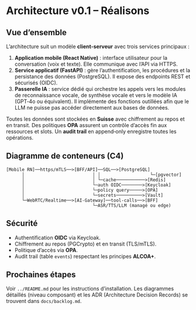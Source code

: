 # Architecture v0.1 – Réalisons

## Vue d’ensemble
L’architecture suit un modèle **client‑serveur** avec trois services principaux :

1. **Application mobile (React Native)** : interface utilisateur pour la conversation (voix et texte). Elle communique avec l’API via HTTPS.
2. **Service applicatif (FastAPI)** : gère l’authentification, les procédures et la persistance des données (PostgreSQL). Il expose des endpoints REST et sécurisés (OIDC).
3. **Passerelle IA** : service dédié qui orchestre les appels vers les modules de reconnaissance vocale, de synthèse vocale et vers le modèle IA (GPT‑4o ou équivalent). Il implémente des fonctions outillées afin que le LLM ne puisse pas accéder directement aux bases de données.

Toutes les données sont stockées en **Suisse** avec chiffrement au repos et en transit. Des politiques **OPA** assurent un contrôle d’accès fin aux ressources et slots. Un **audit trail** en append‑only enregistre toutes les opérations.

## Diagramme de conteneurs (C4)

```
[Mobile RN]──https/mTLS──>[BFF/API]──SQL──>[PostgreSQL]
      │                          │ │                   └─[pgvector]
      │                          │ └─cache───────────>[Redis]
      │                          └─auth OIDC────────>[Keycloak]
      │                          └─policy query─────>[OPA]
      │                          └─secrets──────────>[Vault]
      └─WebRTC/Realtime──>[AI-Gateway]──tool‑calls──>[BFF]
                                 └─ASR/TTS/LLM (managé ou edge)
```

## Sécurité
- Authentification **OIDC** via Keycloak.
- Chiffrement au repos (PGCrypto) et en transit (TLS/mTLS).
- Politique d’accès via **OPA**.
- Audit trail (table `events`) respectant les principes **ALCOA+**.

## Prochaines étapes
Voir `../README.md` pour les instructions d’installation. Les diagrammes détaillés (niveau composant) et les ADR (Architecture Decision Records) se trouvent dans `docs/backlog.md`.
